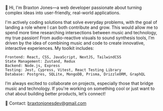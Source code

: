 👋 Hi, I'm Braxton Jones—a web developer passionate about turning complex ideas into user-friendly, real-world applications.

I'm actively coding solutions that solve everyday problems, with the goal of landing a role where I can both contribute and grow. This would allow me to spend more time researching intersections between music and technology, my true passion! From audio-reactive visuals to sound synthesis tools, I’m driven by the idea of combining music and code to create innovative, interactive experiences.
My toolkit includes:

    Frontend: React, CSS, JavaScript, NextJS, TailwindCSS
    State Management: Zustand, Redux
    Backend: Node.js, Express
    Testing: Jest, Cypress, Vitest, React Testing Library
    Database: Postgres, SQLite, MongoDB, Prisma, DrizzleORM, GraphQL

I’m always excited to collaborate on projects, especially those that bridge music and technology. If you're working on something cool or just want to chat about building better products, let’s connect!

📧 Contact: braxtonjonesdev@gmail.com

